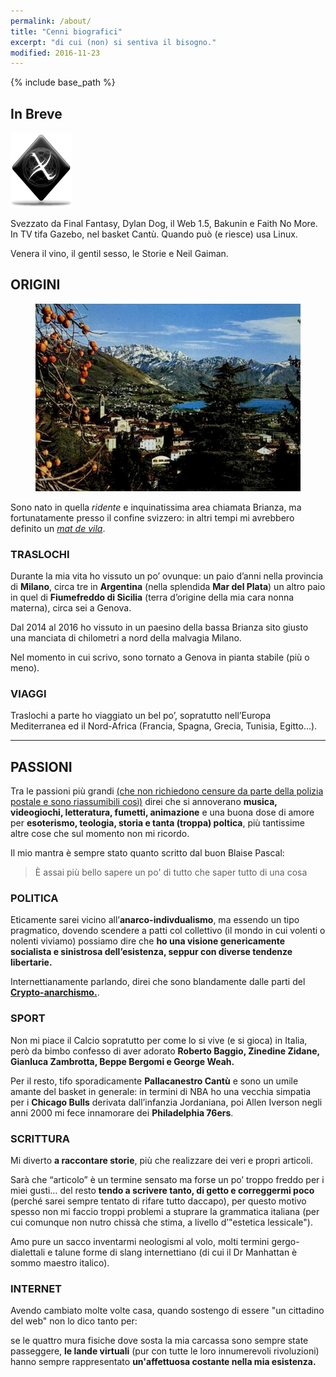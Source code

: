 ```yaml
---
permalink: /about/
title: "Cenni biografici"
excerpt: "di cui (non) si sentiva il bisogno."
modified: 2016-11-23
---
```


{% include base_path %}

## In Breve

<img src='/images/logo.png' alt='Xab Logo'>

Svezzato da Final Fantasy, Dylan Dog, il Web 1.5, Bakunin e Faith No More.
In TV tifa Gazebo, nel basket Cantù. Quando può (e riesce) usa Linux.

Venera il vino, il gentil sesso, le Storie e Neil Gaiman.

## ORIGINI

<figure>
<img src='/images/albavilla.jpg' alt='Albavilla'>
</figure>

Sono nato in quella _ridente_ e inquinatissima area chiamata Brianza, ma fortunatamente presso il confine svizzero: in altri tempi mi avrebbero definito un [_mat de vila_](https://it.wikipedia.org/wiki/Albavilla).

### TRASLOCHI

Durante la mia vita ho vissuto un po’ ovunque: un paio d’anni nella provincia di **Milano**, circa tre in **Argentina** (nella splendida **Mar del Plata**) un altro paio in quel di **Fiumefreddo di Sicilia** (terra d’origine della mia cara nonna materna), circa sei a Genova.

Dal 2014 al 2016 ho vissuto in un paesino della bassa Brianza sito giusto una manciata di chilometri a nord della malvagia Milano.

Nel momento in cui scrivo, sono tornato a Genova in pianta stabile (più o meno).

### VIAGGI

Traslochi a parte ho viaggiato un bel po’, sopratutto nell’Europa Mediterranea ed il Nord-Africa (Francia, Spagna, Grecia, Tunisia, Egitto…).

-----

## PASSIONI

Tra le passioni più grandi [(che non richiedono censure da parte della polizia postale e sono riassumibili così)](http://biografieonline.it/img/bio/Scarlett_Johansson_4.jpg) direi che si annoverano **musica, videogiochi, letteratura, fumetti, animazione** e una buona dose di amore per **esoterismo, teologia, storia e tanta (troppa) poltica**, più tantissime altre cose che sul momento non mi ricordo.

Il mio mantra è sempre stato quanto scritto dal buon Blaise Pascal:

> È assai più bello sapere un po' di tutto che saper tutto di una cosa

### POLITICA

Eticamente sarei vicino all’**anarco-indivdualismo**, ma essendo un tipo pragmatico, dovendo scendere a patti col collettivo (il mondo in cui volenti o nolenti viviamo) possiamo dire che **ho una visione genericamente socialista e sinistrosa dell’esistenza, seppur con diverse tendenze libertarie.**

Internettianamente parlando, direi che sono blandamente dalle parti del [**Crypto-anarchismo.**](https://en.wikipedia.org/wiki/Crypto-anarchism).

### SPORT

Non mi piace il Calcio sopratutto per come lo si vive (e si gioca) in Italia, però da bimbo confesso di aver adorato **Roberto Baggio, Zinedine Zidane, Gianluca Zambrotta, Beppe Bergomi e George Weah.**

Per il resto, tifo sporadicamente **Pallacanestro Cantù** e sono un umile amante del basket in generale: in termini di NBA ho una vecchia simpatia per i **Chicago Bulls** derivata dall’infanzia Jordaniana, poi Allen Iverson negli anni 2000 mi fece innamorare dei **Philadelphia 76ers**.

### SCRITTURA

Mi diverto **a raccontare storie**, più che realizzare dei veri e propri articoli.

Sarà che “articolo” è un termine sensato ma forse un po’ troppo freddo per i miei gusti… del resto **tendo a scrivere tanto, di getto e correggermi poco** (perché sarei sempre tentato di rifare tutto daccapo), per questo motivo spesso non mi faccio troppi problemi a stuprare la grammatica italiana (per cui comunque non nutro chissà che stima, a livello d’"estetica lessicale").

Amo pure un sacco inventarmi neologismi al volo, molti termini gergo-dialettali e talune forme di slang internettiano (di cui il Dr Manhattan è sommo maestro italico).

### INTERNET

Avendo cambiato molte volte casa, quando sostengo di essere "un cittadino del web" non lo dico tanto per:

se le quattro mura fisiche dove sosta la mia carcassa sono sempre state passeggere, **le lande virtuali** (pur con tutte le loro innumerevoli rivoluzioni) hanno sempre rappresentato **un'affettuosa costante nella mia esistenza.**
